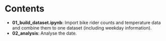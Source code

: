 # Contents
* **01_build_dataset.ipynb**: Import bike rider counts and temperature data and combine them to one dataset (including weekday information).
* **02_analysis**: Analyse the date.